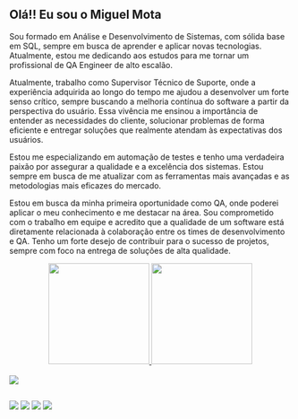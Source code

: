 ## Olá!! Eu sou o Miguel Mota

Sou formado em Análise e Desenvolvimento de Sistemas, com sólida base em SQL, sempre em busca de aprender e aplicar novas tecnologias. Atualmente, estou me dedicando aos estudos para me tornar um profissional de QA  Engineer de alto escalão.

Atualmente, trabalho como Supervisor Técnico de Suporte, onde a experiência adquirida ao longo do tempo me ajudou a desenvolver um forte senso crítico, sempre buscando a melhoria contínua do software a partir da perspectiva do usuário. Essa vivência me ensinou a importância de entender as necessidades do cliente, solucionar problemas de forma eficiente e entregar soluções que realmente atendam às expectativas dos usuários.

Estou me especializando em automação de testes e tenho uma verdadeira paixão por assegurar a qualidade e a excelência dos sistemas. Estou sempre em busca de me atualizar com as ferramentas mais avançadas e as metodologias mais eficazes do mercado.

Estou em busca da minha primeira oportunidade como QA, onde poderei aplicar o meu conhecimento e me destacar na área. Sou comprometido com o trabalho em equipe e acredito que a qualidade de um software está diretamente relacionada à colaboração entre os times de desenvolvimento e QA. Tenho um forte desejo de contribuir para o sucesso de projetos, sempre com foco na entrega de soluções de alta qualidade.

<div align="center">
  <a href="https://github.com/miguelmota96">
  <img height="180em" src="https://github-readme-stats.vercel.app/api?username=miguelmota96&show_icons=true&theme=dark&include_all_commits=true&count_private=true"/>
  <img height="180em" src="https://github-readme-stats.vercel.app/api/top-langs/?username=miguelmota96&layout=compact&langs_count=7&theme=dark"/>
</div>
  <div style="display: inline_block"><br>
  <a href = "mailto:mgmota19@gmail.com"><img src="https://img.shields.io/badge/-Gmail-%23333?style=for-the-badge&logo=gmail&logoColor=white" target="_blank"></a>
</div>
  
  ##
  
  <div> 
  <a href="https://www.instagram.com/_miguelmta/" target="_blank"><img src="https://img.shields.io/badge/-Instagram-%23E4405F?style=for-the-badge&logo=instagram&logoColor=white" target="_blank"></a>
  <a href="https://www.linkedin.com/in/motadeoli/" target="_blank"><img src="https://img.shields.io/badge/-LinkedIn-%230077B5?style=for-the-badge&logo=linkedin&logoColor=white" target="_blank"></a> 
    <a href="https://web.whatsapp.com/send?phone=5521975558938" target="_blank"><img src="https://img.shields.io/badge/WhatsApp-25D366?style=for-the-badge&logo=whatsapp&logoColor=white" target="_blank"></a> 
    <a href = "mailto:mgmota19@gmail.com"><img src="https://img.shields.io/badge/-Gmail-%23333?style=for-the-badge&logo=gmail&logoColor=white" target="_blank"></a>
</div>
